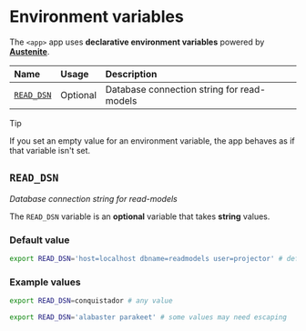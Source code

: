 # Environment variables

The `<app>` app uses **declarative environment variables** powered by **[Austenite]**.

[austenite]: https://github.com/ezzatron/austenite

| Name                    | Usage    | Description                                |
| :---------------------- | :------- | :----------------------------------------- |
| [`READ_DSN`](#read_dsn) | Optional | Database connection string for read-models |

<!-- prettier-ignore-start -->

> [!TIP]
> If you set an empty value for an environment variable, the app behaves as if that variable isn't set.

<!-- prettier-ignore-end -->

## `READ_DSN`

_Database connection string for read-models_

The `READ_DSN` variable is an **optional** variable that takes **string** values.

### Default value

```sh
export READ_DSN='host=localhost dbname=readmodels user=projector' # default
```

### Example values

```sh
export READ_DSN=conquistador # any value
```

```sh
export READ_DSN='alabaster parakeet' # some values may need escaping
```

